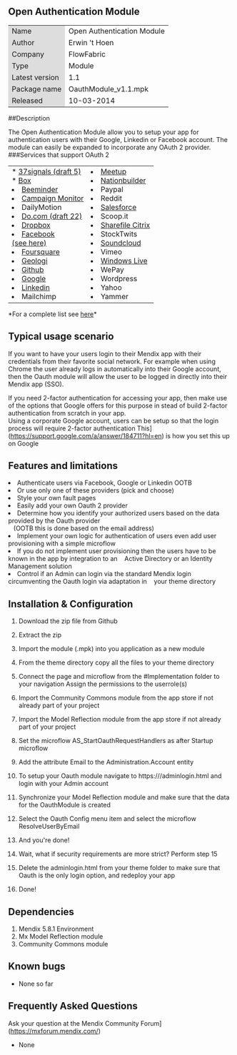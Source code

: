 ## Open Authentication Module
<table>
<tr> 
    <td bgcolor="#DDD"> Name</td><td>Open Authentication Module</td>
</tr>
<tr> 
    <td bgcolor="#DDD"> Author</td><td>Erwin 't Hoen</td>
</tr>
<tr> 
    <td bgcolor="#DDD"> Company</td><td>FlowFabric</td>
</tr>
<tr> 
    <td bgcolor="#DDD"> Type</td><td>Module</td>
</tr>
<tr> 
    <td bgcolor="#DDD"> Latest version</td><td>1.1</td>
</tr>
<tr> 
    <td bgcolor="#DDD"> Package name</td><td>OauthModule_v1.1.mpk</td>
</tr>
<tr> 
    <td bgcolor="#DDD"> Released</td><td>10-03-2014</td>
</tr>
</table>

##Description


The Open Authentication Module allow you to setup your app for authentication users with their Google, Linkedin or Facebook account.
The module can easily be expanded to incorporate any OAuth 2 provider.
###Services that support OAuth 2
<table>
<tr>
<td>
* <a href="http://groups.google.com/group/37signals-api/browse_thread/thread/86b0da52134c1b7e">37signals (draft 5)</a><br>
* <a href="http://developers.box.com/oauth/">Box</a><br>
<li> <a href="http://beeminder.com/api">Beeminder</a></li>
<li> <a href="http://www.campaignmonitor.com/api/getting-started/#authenticating_with_oauth">Campaign Monitor</a></li>
<li> DailyMotion
<li> <a href="https://do.com">Do.com (draft 22)</a></li>
<li> <a href="https://www.dropbox.com/developers/core/docs#oa2-authorize">Dropbox</a></li>
<li> <a href="http://developers.facebook.com/docs/authentication/">Facebook</a></li> <a href="http://www.sociallipstick.com/?p=239">(see here)</a></li>
<li> <a href="https://developer.foursquare.com/overview/auth">Foursquare</a></li>
<li> <a href="https://developers.geoloqi.com">Geologi</a></li>
<li> <a href="http://developer.github.com/v3/oauth/">Github</a></li>
<li> <a href="https://developers.google.com/accounts/docs/OAuth2">Google</a></li>
<li> <a href="https://developer.linkedin.com/documents/authentication">Linkedin</a></li>
<li> Mailchimp
</td>
<td>
<li> <a href="http://www.meetup.com/meetup_api/auth/#oauth2">Meetup</a></li>
<li> <a href="http://nationbuilder.com/api_quickstart">Nationbuilder</a></li>
<li> Paypal
<li> Reddit
<li> <a href="http://www.salesforce.com/us/developer/docs/api_rest/Content/quickstart_oauth.htm">Salesforce</a></li>
<li> Scoop.it
<li> <a href="http://www.sharefile.com/">Sharefile Citrix</a></li>
<li> StockTwits
<li> <a href="http://developers.soundcloud.com/docs/api/reference">Soundcloud</a></li>
<li> Vimeo
<li> <a href="http://msdn.microsoft.com/en-us/library/live/hh243647.aspx">Windows Live</a></li>
<li> WePay
<li> Wordpress
<li> Yahoo
<li> Yammer
</td>
</table>
*For a complete list see <a href="http://www.cheatography.com/kayalshri/cheat-sheets/oauth-end-points/">here</a>*

## Typical usage scenario


If you want to have your users login to their Mendix app with their credentials from their favorite social network. For example when using Chrome the user already logs in automatically into their Google account, then the Oauth module will allow the user to be logged in directly into their Mendix app (SSO).


If you need 2-factor authentication for accessing your app, then make use of the options that Google offers for this purpose in stead of build 2-factor authentication from scratch in your app. <br>
Using a corporate Google account, users can be setup so that the login process will require 2-factor authentication This](https://support.google.com/a/answer/184711?hl=en) is how you set this up on Google

## Features and limitations


<li> Authenticate users via Facebook, Google or Linkedin OOTB</li>
<li> Or use only one of these providers (pick and choose)</li>
<li> Style your own fault pages</li>
<li> Easily add your own Oauth 2 provider</li>
<li> Determine how you identify your authorized users based on the data provided by the Oauth provider <br>&nbsp;&nbsp;  (OOTB this is done based on the email address)</li>
<li> Implement your own logic for authentication of users even add user provisioning with a simple microflow</li>
<li> If you do not implement user provisioning then the users have to be known in the app by integration to an &nbsp;&nbsp;&nbsp;Active Directory or an Identity Management solution</li>
<li> Control if an Admin can login via the standard Mendix login circumventing the Oauth login via adaptation in &nbsp;&nbsp;&nbsp;your theme directory</li>


## Installation & Configuration

1. Download the zip file from Github
2. Extract the zip
3. Import the module (.mpk) into you application as a new module
4. From the theme directory copy all the files to your theme directory
5. Connect the page and microflow from the #Implementation folder to your navigation Assign the permissions to the userrole(s)
6. Import the Community Commons module from the app store if not already part of your project
7. Import the Model Reflection module from the app store  if not already part of your project
8. Set the microflow AS_StartOauthRequestHandlers as after Startup microflow
9. Add the attribute Email to the Administration.Account entity
10. To setup your Oauth module navigate to https://<yourapp>/adminlogin.html and login with your Admin account
11. Synchronize your Model Reflection module and make sure that the data for the OauthModule is created
12. Select the Oauth Config menu item and select the microflow ResolveUserByEmail
13. And you're done!
 

14. Wait, what if security requirements are more strict? Perform step 15
15. Delete the adminlogin.html from your theme folder to make sure that Oauth is the only login option, and redeploy your app
16. Done!


## Dependencies
 

1. Mendix 5.8.1 Environment
2. Mx Model Reflection module
3. Community Commons module


## Known bugs
 

* None so far
 

## Frequently Asked Questions
Ask your question at the Mendix Community Forum](https://mxforum.mendix.com/)

* None





